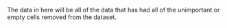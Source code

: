 The data in here will be all of the data that has had all of the unimportant or empty cells removed from the dataset.